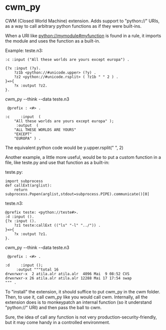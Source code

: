cwm_py
======

CWM (Closed World Machine) extension. Adds support to "python://" URIs, as a way to call arbitrary python functions as if they were built-ins.

When a URI like <python://mymodule#myfunction> is found in a rule,
it imports the module and uses the function as a built-in.

Example:
teste.n3:

    :c :input ("All these worlds are yours except europa") .

    {?x :input (?y).
        ?z1b <python://#unicode.upper> (?y) .
        ?z2 <python://#unicode.rsplit> ( ?z1b " " 2 ) .
    }=>{
        ?x :output ?z2.
    }.

cwm_py --think --data teste.n3

     @prefix : <#> .

    :c     :input  (
        "All these worlds are yours except europa" );
         :output  (
        "ALL THESE WORLDS ARE YOURS"
        "EXCEPT"
        "EUROPA" ) .

The equivalent python code would be y.upper.rsplit(" ", 2)

Another example, a little more useful, would be to put a custom function in a file, like teste.py
and use that function as a built-in:

teste.py:

    import subprocess
    def callExt(arglist):
        return subprocess.Popen(arglist,stdout=subprocess.PIPE).communicate()[0]

teste.n3:

    @prefix teste: <python://teste#>.
    :d :input ().
    {?x :input ().
        ?z1 teste:callExt (("ls" "-l" "../")) .
    }=>{
        ?x :output ?z1.
    }.

cwm_py --think --data teste.n3

     @prefix : <#> .

    :d     :input ();
         :output """total 16
    drwxrwxr-x  2 atila.alr atila.alr  4096 Mai  9 08:52 CVS
    drwxrwxr-x 26 atila.alr atila.alr 12288 Mai 17 17:54 swap
    """ .

To "install" the extension, it should suffice to put cwm_py in the cwm folder.
Then, to use it, call cwm_py like you would call cwm.
Internally, all the extension does is to monkeypatch an internal function (so it understand "python://" URI)
and then pass the ball to cwm.

Sure, the idea of call any function is not very production-security-friendly, but it may come handy in a controlled environment.
